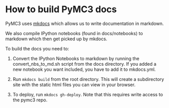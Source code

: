 How to build PyMC3 docs
=======================

PyMC3 uses [mkdocs](http://www.mkdocs.org/) which allows us to write documentation in markdown.

We also compile IPython notebooks (found in docs/notebooks) to markdown which then get picked up
by mkdocs.

To build the docs you need to:

1. Convert the IPython Notebooks to markdown by running the convert_nbs_to_md.sh script from the
docs directory. If you added a new notebook you want included, you have to add it to mkdocs.yml.

2. Run `mkdocs build` from the root directory. This will create a subdirectory site with the static
html files you can view in your browser.

3. To deploy, run `mkdocs gh-deploy`. Note that this requires write access to the pymc3 repo.
